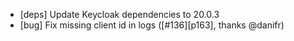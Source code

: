 * [deps] Update Keycloak dependencies to 20.0.3
* [bug] Fix missing client id in logs ([#136][p163], thanks @danifr)
